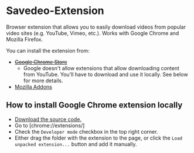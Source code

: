 Savedeo-Extension
=================

Browser extension that allows you to easily download videos from popular video sites (e.g. YouTube, Vimeo, etc.). Works with Google Chrome and Mozilla Firefox.

You can install the extension from:

* <del>[Google Chrome Store](https://chrome.google.com/webstore/detail/savedeo-video-downloader/dimhjfidnfbaeaamjngcbcnikkcoobog)</del>
  * Google doesn't allow extensions that allow downloading content from YouTube. You'll have to download and use it locally. See below for more details.
* [Mozilla Addons](https://addons.mozilla.org/en-US/firefox/addon/savedeo-video-downloader/)

How to install Google Chrome extension locally
----------------------------------------------

* [Download the source code.](https://github.com/fczbkk/Savedeo-Extension/tree/master/extension/chrome)
* Go to [chrome://extensions/]
* Check the `Developer mode` checkbox in the top right corner.
* Either drag the folder with the extension to the page, or click the `Load unpacked extension...` button and add it manually.
